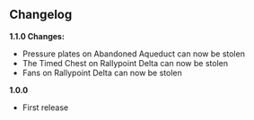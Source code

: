## Changelog

**1.1.0 Changes:**

* Pressure plates on Abandoned Aqueduct can now be stolen
* The Timed Chest on Rallypoint Delta can now be stolen
* Fans on Rallypoint Delta can now be stolen

**1.0.0**

* First release